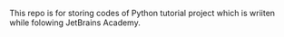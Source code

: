 This repo is for storing codes of Python tutorial project which is wriiten while folowing JetBrains Academy.
